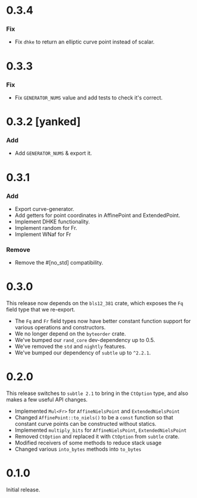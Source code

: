 # 0.3.4
### Fix
- Fix `dhke` to return an elliptic curve point instead of scalar.

# 0.3.3
### Fix
- Fix `GENERATOR_NUMS` value and add tests to check it's correct.

# 0.3.2 [yanked]
### Add
- Add `GENERATOR_NUMS` & export it.

# 0.3.1
### Add
- Export curve-generator.
- Add getters for point coordinates in AffinePoint and ExtendedPoint.
- Implement DHKE functionality.
- Implement random for Fr.
- Implement WNaf for Fr

### Remove
* Remove the #[no_std] compatibility.

# 0.3.0

This release now depends on the `bls12_381` crate, which exposes the `Fq` field type that we re-export.

* The `Fq` and `Fr` field types now have better constant function support for various operations and constructors.
* We no longer depend on the `byteorder` crate.
* We've bumped our `rand_core` dev-dependency up to 0.5.
* We've removed the `std` and `nightly` features.
* We've bumped our dependency of `subtle` up to `^2.2.1`.

# 0.2.0

This release switches to `subtle 2.1` to bring in the `CtOption` type, and also makes a few useful API changes.

* Implemented `Mul<Fr>` for `AffineNielsPoint` and `ExtendedNielsPoint`
* Changed `AffinePoint::to_niels()` to be a `const` function so that constant curve points can be constructed without statics.
* Implemented `multiply_bits` for `AffineNielsPoint`, `ExtendedNielsPoint`
* Removed `CtOption` and replaced it with `CtOption` from `subtle` crate.
* Modified receivers of some methods to reduce stack usage
* Changed various `into_bytes` methods into `to_bytes`

# 0.1.0

Initial release.
